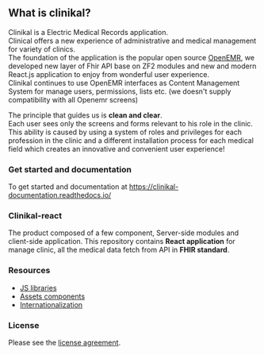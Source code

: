 ## What is clinikal?

Clinikal is a Electric Medical Records application.  
Clinical offers a new experience of administrative and medical management for variety of clinics.  
The foundation of the application is the popular open source [OpenEMR](https://github.com/openemr/openemr), we developed new layer of Fhir API base on ZF2 modules and new and modern React.js application to enjoy from wonderful user experience.  
Clinikal continues to use OpenEMR interfaces as Content Management System for manage users, permissions, lists etc. (we doesn't supply compatibility with all Openemr screens) 

The principle that guides us is **clean and clear**.  
Each user sees only the screens and forms relevant to his role in the clinic.   
This ability is caused by using a system of roles and privileges for each profession in the clinic and a different installation process for each medical field which creates an innovative and convenient user experience!

### Get started and documentation
To get started and documentation at https://clinikal-documentation.readthedocs.io/

### Clinikal-react
The product composed of a few component, Server-side modules and client-side application. 
This repository contains **React application** for manage clinic, all the medical data fetch from API in **FHIR standard**.

### Resources
* [JS libraries](https://clinikal-documentation.readthedocs.io/en/latest/technical_details/client_side_libraries/)  
* [Assets components](https://clinikal-documentation.readthedocs.io/en/latest/technical_details/assets_components/)  
* [Internationalization](https://clinikal-documentation.readthedocs.io/en/latest/get_started/internationalization/)

### License
Please see the [license agreement](https://github.com/israeli-moh/clinikal-react/blob/develop/LICENSE).
